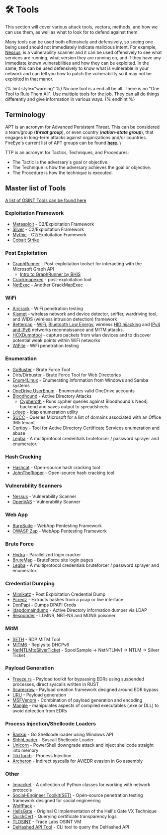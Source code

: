 # 🛠 Tools

This section will cover various attack tools, vectors, methods, and how we can use them, as well as what to look for to defend against them.

Many tools can be used both offensively and defensively, so seeing one being used should not immediately indicate malicious intent. For example, [Nessus](https://www.tenable.com/products/nessus), is a vulnerability scanner and it can be used offensively to see what services are running, what version they are running on, and if they have any immediate known vulnerabilities and how they can be exploited. In the same, this can be used defensively to know what is vulnerable in your network and can tell you how to patch the vulnerability so it may not be exploited in that manor.

{% hint style="warning" %}
No one tool is a end all be all. There is no "One Tool to Rule Them All". Use multiple tools for the job. They can all do things differently and give information in various ways.
{% endhint %}

## Terminology

APT is an acronym for Advanced Persistent Threat. This can be considered a team/group (_**threat group**_), or even country (_**nation-state group**_), that engages in long-term attacks against organizations and/or countries. FireEye's current list of APT groups can be found [**here**](https://www.fireeye.com/current-threats/apt-groups.html).  \


TTP is an acronym for Tactics, Techniques, and Procedures:

* The Tactic is the adversary's goal or objective.
* The Technique is how the adversary achieves the goal or objective.
* The Procedure is how the technique is executed.

## Master list of Tools

[A list of OSINT Tools can be found here](../osint/osint-tools.md)

### Exploitation Framework

* [Metasploit](https://www.metasploit.com/) - C2/Exploitation Framework
* [Sliver](https://github.com/BishopFox/sliver) - C2/Exploitation Framework
* [Mythic](https://docs.mythic-c2.net/) - C2/Exploitation Framework
* [Cobalt Strike](https://www.cobaltstrike.com/)

### Post Exploitation

* [GraphRunner](https://github.com/dafthack/GraphRunner/) - Post-exploitation toolset for interacting with the Microsoft Graph API
  * [Intro to GraphRunner by BHIS](https://www.blackhillsinfosec.com/introducing-graphrunner/)
* [Crackmapexec](https://github.com/byt3bl33d3r/CrackMapExec) - post-exploitation tool
* [NetExec](https://github.com/Pennyw0rth/NetExec) - Another CrackMapExec

### WiFi

* [Aircrack](https://github.com/aircrack-ng/aircrack-ng) - WiFi penetration testing
* [Kismet](https://github.com/kismetwireless/kismet) - wireless network and device detector, sniffer, wardriving tool, and WIDS (wireless intrusion detection) framework
* [Bettercap](https://github.com/bettercap/bettercap) -  [WiFi](https://www.bettercap.org/modules/wifi/), [Bluetooth Low Energy](https://www.bettercap.org/modules/ble/), wireless [HID hijacking](https://www.bettercap.org/modules/hid/) and [IPv4 and IPv6](https://www.bettercap.org/modules/ethernet) networks reconnaissance and MITM attacks.
* [HCXDumptool](https://github.com/ZerBea/hcxdumptool) -  capture packets from wlan devices and to discover potential weak points within WiFi networks
* [WiFite](https://github.com/kimocoder/wifite2) - WiFi penetration testing

### Enumeration

* [GoBuster](https://github.com/OJ/gobuster) - Brute Force Tool
* Dirb/Dirbuster - Brute Force Tool for Web Directories
* [Enum4Linux](https://www.kali.org/tools/enum4linux/) - Enumerating information from Windows and Samba systems
* [OneDrive UserEnum](https://github.com/nyxgeek/onedrive\_user\_enum) - Enumerates valid OneDrive accounts
* [Bloodhound](https://github.com/BloodHoundAD/BloodHound) - Active Directory Attacks
  * [Cypheroth](https://github.com/seajaysec/cypheroth) - Runs cypher queries against Bloodhound's Neo4j backend and saves output to spreadsheets.
* [Ldeep](https://github.com/franc-pentest/ldeep) - ldap enumeration utility
* [SUCC](https://github.com/puzzlepeaches/succ) - Queries Microsoft for a list of domains associated with an Office 365 tenant
* [Certipy](https://github.com/ly4k/Certipy) - Tool for Active Directory Certificate Services enumeration and abuse
* [Legba](https://github.com/evilsocket/legba) - A multiprotocol credentials bruteforcer / password sprayer and enumerator.

### Hash Cracking

* [Hashcat](https://github.com/hashcat/hashcat) - Open-source hash cracking tool
* [JohnTheRipper](https://github.com/openwall/john) - Open-source hash cracking tool

### Vulnerability Scanners

* [Nessus](https://www.tenable.com/products/nessus) - Vulnerability Scanner
* [OpenVAS](https://openvas.org/) - Vulnerability Scanner

### Web App

* [BurpSuite](https://portswigger.net/burp) - WebApp Pentesting Framework
* [OWASP Zap](https://www.zaproxy.org/) - WebApp Pentesting Framework

### Brute Force

* [Hydra](https://github.com/vanhauser-thc/thc-hydra) - Parallelized login cracker
* [BruteMap](https://github.com/brutemap-dev/brutemap) - BruteForce site login pages
* [Legba](https://github.com/evilsocket/legba) - A multiprotocol credentials bruteforcer / password sprayer and enumerator.

### Credential Dumping

* [Mimikatz](https://github.com/gentilkiwi/mimikatz) - Post Exploitation Credential Dump
* [Pcredz](https://github.com/lgandx/PCredz) - Extracts hashes from a pcap or live interface
* [DonPapi](https://github.com/login-securite/DonPAPI) - Dumps DPAPI Creds
* [ldapdomaindump](https://github.com/dirkjanm/ldapdomaindump) - Active Directory information dumper via LDAP
* [Responder](https://github.com/lgandx/Responder) - LLMNR, NBT-NS and MDNS poisoner

### MitM

* [SETH](https://github.com/SySS-Research/Seth) - RDP MiTM Tool
* [MiTM6](https://github.com/dirkjanm/mitm6) - Replys to DHCPv6
* [NetNTLMtoSilverTicket](https://github.com/NotMedic/NetNTLMtoSilverTicket) - SpoolSample -> NetNTLMv1 -> NTLM -> Silver Ticket

### Payload Generation

* [Freeze.rs](https://github.com/Tylous/Freeze.rs) - Payload toolkit for bypassing EDRs using suspended processes, direct syscalls written in RUST
* [Scarecrow](https://github.com/Tylous/ScareCrow) - Payload creation framework designed around EDR bypass
* [URU](https://github.com/guervild/uru) - Payload generation
* [MSFVenom](https://github.com/rapid7/metasploit-framework/wiki/How-to-use-msfvenom/29d7dfecc8a10b4390d1d796125da4a2cd0cb8e8) - Combination of payload generation and encoding
* [Mangle](https://github.com/Tylous/Mangle) - manipulates aspects of compiled executables (.exe or DLL) to avoid detection from EDRs

### Process Injection/Shellcode Loaders

* [Bankai](https://github.com/bigb0sss/Bankai) - Go Shellcode loader using Windows API
* [ShhhLoader](https://github.com/icyguider/Shhhloader) - Syscall Shellcode Loader
* [Unicorn](https://github.com/trustedsec/unicorn) - PowerShell downgrade attack and inject shellcode straight into memory
* [TikiTorch](https://github.com/rasta-mouse/TikiTorch) - Process Injection
* [Archeron](https://github.com/f1zm0/acheron) - Indirect syscalls for AV/EDR evasion in Go assembly

### Other

* [Impacket](https://github.com/SecureAuthCorp/impacket) - A collection of Python classes for working with network protocols
* [Social-Engineer Toolkit(SET)](https://github.com/trustedsec/social-engineer-toolkit) - Open-source penetration testing framework designed for social engineering
* [WolfPack](https://github.com/RoseSecurity-Research/WolfPack) -&#x20;
* [HellsGate](https://github.com/am0nsec/HellsGate) - Original C Implementation of the Hell's Gate VX Technique
* [QuickCert](https://github.com/c3l3si4n/quickcert) - Querying certificate transparency logs
* [TLOSINT](https://github.com/tracelabs/tlosint-vm) - Trace Labs OSINT VM
* [DeHashed API Tool](https://github.com/hmaverickadams/DeHashed-API-Tool) - CLI tool to query the DeHashed API

